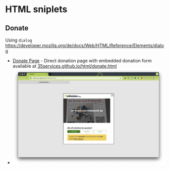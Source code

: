 # HTML sniplets



## Donate
Using `dialog` https://developer.mozilla.org/de/docs/Web/HTML/Reference/Elements/dialog
* [Donate Page](docs/donate.html) - Direct donation page with embedded donation form available at [35services.github.io/html/donate.html](https://35services.github.io/html/donate.html)
* ![Dialog with iframe](screenshots/dialog_with_iframe_0.1.png)
